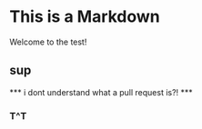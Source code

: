 # This is a Markdown

Welcome to the test!
## sup

*** i dont understand what a pull request is?! ***
### T^T
